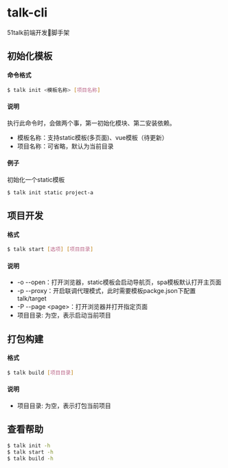# talk-cli
51talk前端开发脚手架

## 初始化模板
#### 命令格式
```sh
$ talk init <模板名称> [项目名称]
```

#### 说明
执行此命令时，会做两个事，第一初始化模块、第二安装依赖。

- 模板名称：支持static模板(多页面)、vue模板（待更新）
- 项目名称：可省略，默认为当前目录

#### 例子
初始化一个static模板

```sh
$ talk init static project-a
```

## 项目开发
#### 格式
```sh
$ talk start [选项] [项目目录]
```
#### 说明
- -o --open：打开浏览器，static模板会启动导航页，spa模板默认打开主页面
- -p --proxy：开启联调代理模式，此时需要模板packge.json下配置talk/target
- -P --page \<page>：打开浏览器并打开指定页面
- 项目目录: 为空，表示启动当前项目

## 打包构建
#### 格式
```sh
$ talk build [项目目录]
```


#### 说明
- 项目目录: 为空，表示打包当前项目

## 查看帮助
```sh
$ talk init -h
$ talk start -h
$ talk build -h
```
